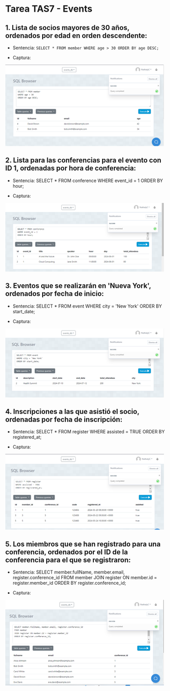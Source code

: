 # Tarea TAS7 - Events
## 1. Lista de socios mayores de 30 años, ordenados por edad en orden descendente:
  - Sentencia:
`SELECT * FROM member
WHERE age > 30
ORDER BY age DESC;`

  - Captura:

<img src="Captura de pantalla 2024-05-21 202321.png" alt="drawing" width="500"/>

## 2. Lista para  las conferencias para el evento con ID 1, ordenadas por hora de conferencia:
  - Sentencia:
SELECT * FROM conference
WHERE event_id = 1
ORDER BY hour;

  - Captura:
  <img src="Captura de pantalla 2024-05-21 202415.png" alt="drawing" width="500"/>


## 3. Eventos que se realizarán en 'Nueva York', ordenados por fecha de inicio:
 - Sentencia:
 SELECT * FROM event
WHERE city = 'New York'
ORDER BY start_date;

 - Captura:
 <img src="Captura de pantalla 2024-05-21 202442.png" alt="drawing" width="500"/>


## 4. Inscripciones a las que asistió el socio, ordenadas por fecha de inscripción:
- Sentencia:
SELECT * FROM register
WHERE assisted = TRUE
ORDER BY registered_at;

- Captura:
<img src="Captura de pantalla 2024-05-21 202511.png" alt="drawing" width="500"/>


## 5. Los miembros que se han registrado para una conferencia, ordenados por el ID de la conferencia para el que se registraron:
- Sentencia:
SELECT member.fullName, member.email, register.conference_id
FROM member
JOIN register ON member.id = register.member_id
ORDER BY register.conference_id;

- Captura:
<img src="Captura de pantalla 2024-05-21 202621.png" alt="drawing" width="500"/>
